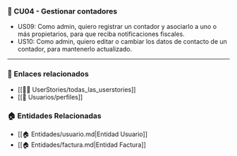 ### 🔸 CU04 - Gestionar contadores

- US09: Como admin, quiero registrar un contador y asociarlo a uno o más propietarios, para que reciba notificaciones fiscales.
- US10: Como admin, quiero editar o cambiar los datos de contacto de un contador, para mantenerlo actualizado.

---

### 📎 Enlaces relacionados
- [[🧑‍💻 UserStories/todas_las_userstories]]
- [[👥 Usuarios/perfiles]]

### 🏠 Entidades Relacionadas
- [[🏠 Entidades/usuario.md|Entidad Usuario]]
- [[🏠 Entidades/factura.md|Entidad Factura]]